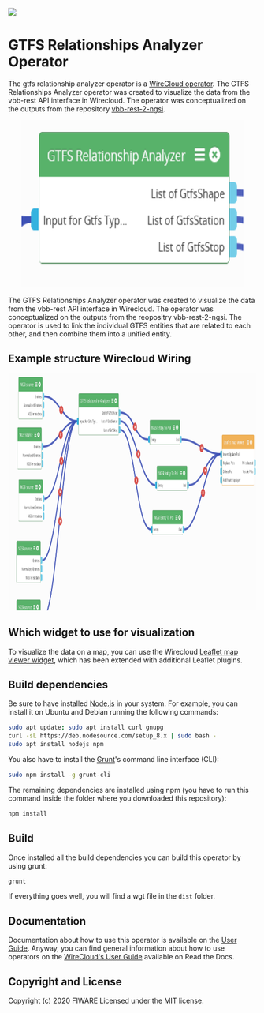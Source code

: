 [![](https://nexus.lab.fiware.org/repository/raw/public/badges/chapters/visualization.svg)](https://www.fiware.org/developers/catalogue/)

# GTFS Relationships Analyzer Operator

The gtfs relationship analyzer operator is a [WireCloud operator](http://wirecloud.readthedocs.org/en/latest/).
The GTFS Relationships Analyzer operator was created to visualize the data from the vbb-rest API interface in Wirecloud. 
The operator was conceptualized on the outputs from the repository [vbb-rest-2-ngsi](https://github.com/SmartMaaS-Services/vbb-rest-2-ngsi).

<p align="center">
    <img src="docs/img/gtfs_relationship_analyzer.png" alt="Create Product License" width="450" height="340">
</p>

The GTFS Relationships Analyzer operator was created to visualize the data from the vbb-rest API interface in Wirecloud. 
The operator was conceptualized on the outputs from the reopositry vbb-rest-2-ngsi.
The operator is used to link the individual GTFS entities that are related to each other, and then combine them into 
a unified entity.

## Example structure Wirecloud Wiring

<p align="center">
    <img src="docs/img/example_usage_operator.png" alt="Create Product License" width="650" height="480">
</p>

## Which widget to use for visualization
To visualize the data on a map, you can use the Wirecloud [Leaflet map viewer widget](https://github.com/SmartMaaS-Services/leaflet-map-widget), 
which has been extended with additional Leaflet plugins.


## Build dependencies

Be sure to have installed [Node.js](https://nodejs.org/) in your system. For example, you can install it on Ubuntu and Debian running the following commands:

```bash
sudo apt update; sudo apt install curl gnupg
curl -sL https://deb.nodesource.com/setup_8.x | sudo bash -
sudo apt install nodejs npm 
```

You also have to install the [Grunt](https://gruntjs.com/)'s command line interface (CLI):

```bash
sudo npm install -g grunt-cli
```

The remaining dependencies are installed using npm (you have to run this command
inside the folder where you downloaded this repository):

```bash
npm install
```


## Build

Once installed all the build dependencies you can build this operator by using grunt:

```bash
grunt
```

If everything goes well, you will find a wgt file in the `dist` folder.


## Documentation

Documentation about how to use this operator is available on the
[User Guide](src/doc/userguide.md). Anyway, you can find general information
about how to use operators on the
[WireCloud's User Guide](https://wirecloud.readthedocs.io/en/stable/user_guide/)
available on Read the Docs.

## Copyright and License

Copyright (c) 2020 FIWARE
Licensed under the MIT license.

